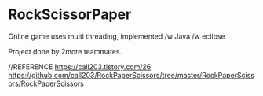 # RockScissorPaper
Online game uses multi threading, implemented /w Java /w eclipse

Project done by 2more teammates.










//REFERENCE
https://call203.tistory.com/26
https://github.com/call203/RockPaperScissors/tree/master/RockPaperScissors/RockPaperScissors
